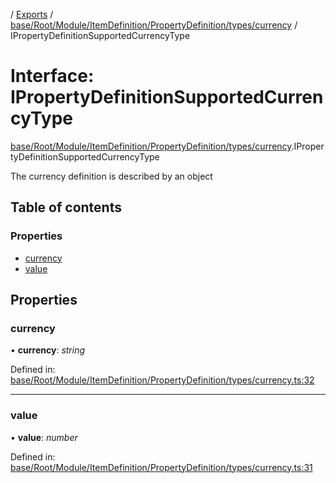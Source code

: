 [](../README.md) / [Exports](../modules.md) / [base/Root/Module/ItemDefinition/PropertyDefinition/types/currency](../modules/base_root_module_itemdefinition_propertydefinition_types_currency.md) / IPropertyDefinitionSupportedCurrencyType

# Interface: IPropertyDefinitionSupportedCurrencyType

[base/Root/Module/ItemDefinition/PropertyDefinition/types/currency](../modules/base_root_module_itemdefinition_propertydefinition_types_currency.md).IPropertyDefinitionSupportedCurrencyType

The currency definition is described by an object

## Table of contents

### Properties

- [currency](base_root_module_itemdefinition_propertydefinition_types_currency.ipropertydefinitionsupportedcurrencytype.md#currency)
- [value](base_root_module_itemdefinition_propertydefinition_types_currency.ipropertydefinitionsupportedcurrencytype.md#value)

## Properties

### currency

• **currency**: *string*

Defined in: [base/Root/Module/ItemDefinition/PropertyDefinition/types/currency.ts:32](https://github.com/onzag/itemize/blob/55e63f2c/base/Root/Module/ItemDefinition/PropertyDefinition/types/currency.ts#L32)

___

### value

• **value**: *number*

Defined in: [base/Root/Module/ItemDefinition/PropertyDefinition/types/currency.ts:31](https://github.com/onzag/itemize/blob/55e63f2c/base/Root/Module/ItemDefinition/PropertyDefinition/types/currency.ts#L31)
